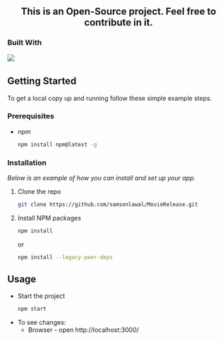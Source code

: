   <div align="center">

   ## This is an Open-Source project. Feel free to contribute in it.

  </div>
  
  ### Built With
<a href="https://reactjs.org/"><img src="https://img.shields.io/badge/React-20232A?style=for-the-badge&logo=react&logoColor=61DAFB" /></a> &nbsp; 

<!-- GETTING STARTED -->
## Getting Started

To get a local copy up and running follow these simple example steps.

### Prerequisites

* npm
  ```sh
  npm install npm@latest -g
  ```

### Installation

_Below is an example of how you can install and set up your app._

<!-- 1. Get a free API Key at [https://example.com](https://example.com) -->
1. Clone the repo
   ```sh
   git clone https://github.com/samsonlawal/MovieRelease.git
   ```
2. Install NPM packages
   ```sh
   npm install
   ```
   or
   ```sh
   npm install --legacy-peer-deps
   ```
<!-- 4. Enter your API in `config.js`
   ```js
   const API_KEY = 'ENTER YOUR API';
   ``` -->


<!-- USAGE EXAMPLES -->
## Usage

- Start the project
  ```sh
  npm start
  ```
- To see changes:
  - Browser - open http://localhost:3000/


